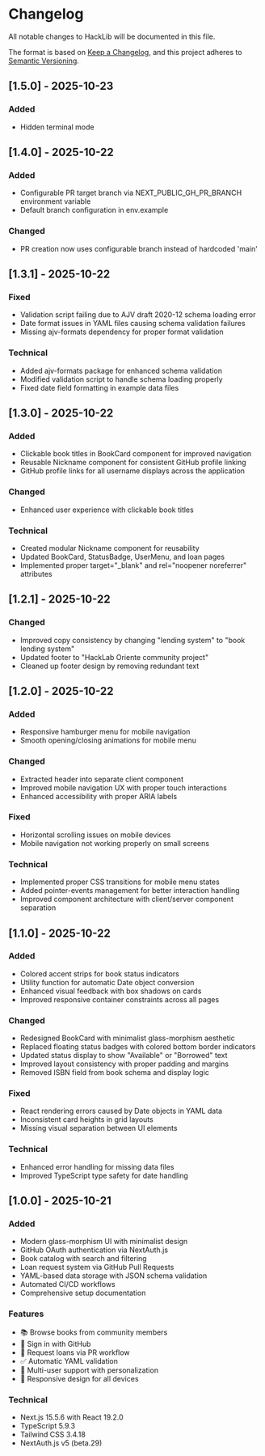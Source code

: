 # Changelog

All notable changes to HackLib will be documented in this file.

The format is based on [Keep a Changelog](https://keepachangelog.com/en/1.0.0/),
and this project adheres to [Semantic Versioning](https://semver.org/spec/v2.0.0.html).

## [1.5.0] - 2025-10-23

### Added
- Hidden terminal mode

## [1.4.0] - 2025-10-22

### Added
- Configurable PR target branch via NEXT_PUBLIC_GH_PR_BRANCH environment variable
- Default branch configuration in env.example

### Changed
- PR creation now uses configurable branch instead of hardcoded 'main'

## [1.3.1] - 2025-10-22

### Fixed
- Validation script failing due to AJV draft 2020-12 schema loading error
- Date format issues in YAML files causing schema validation failures
- Missing ajv-formats dependency for proper format validation

### Technical
- Added ajv-formats package for enhanced schema validation
- Modified validation script to handle schema loading properly
- Fixed date field formatting in example data files

## [1.3.0] - 2025-10-22

### Added
- Clickable book titles in BookCard component for improved navigation
- Reusable Nickname component for consistent GitHub profile linking
- GitHub profile links for all username displays across the application

### Changed
- Enhanced user experience with clickable book titles

### Technical
- Created modular Nickname component for reusability
- Updated BookCard, StatusBadge, UserMenu, and loan pages
- Implemented proper target="_blank" and rel="noopener noreferrer" attributes

## [1.2.1] - 2025-10-22

### Changed
- Improved copy consistency by changing "lending system" to "book lending system"
- Updated footer to "HackLab Oriente community project"
- Cleaned up footer design by removing redundant text

## [1.2.0] - 2025-10-22

### Added
- Responsive hamburger menu for mobile navigation
- Smooth opening/closing animations for mobile menu

### Changed
- Extracted header into separate client component
- Improved mobile navigation UX with proper touch interactions
- Enhanced accessibility with proper ARIA labels

### Fixed
- Horizontal scrolling issues on mobile devices
- Mobile navigation not working properly on small screens

### Technical
- Implemented proper CSS transitions for mobile menu states
- Added pointer-events management for better interaction handling
- Improved component architecture with client/server component separation

## [1.1.0] - 2025-10-22

### Added
- Colored accent strips for book status indicators
- Utility function for automatic Date object conversion
- Enhanced visual feedback with box shadows on cards
- Improved responsive container constraints across all pages

### Changed
- Redesigned BookCard with minimalist glass-morphism aesthetic
- Replaced floating status badges with colored bottom border indicators
- Updated status display to show "Available" or "Borrowed" text
- Improved layout consistency with proper padding and margins
- Removed ISBN field from book schema and display logic

### Fixed
- React rendering errors caused by Date objects in YAML data
- Inconsistent card heights in grid layouts
- Missing visual separation between UI elements

### Technical
- Enhanced error handling for missing data files
- Improved TypeScript type safety for date handling

## [1.0.0] - 2025-10-21

### Added
- Modern glass-morphism UI with minimalist design
- GitHub OAuth authentication via NextAuth.js
- Book catalog with search and filtering
- Loan request system via GitHub Pull Requests
- YAML-based data storage with JSON schema validation
- Automated CI/CD workflows
- Comprehensive setup documentation

### Features
- 📚 Browse books from community members
- 🔐 Sign in with GitHub
- 🔄 Request loans via PR workflow
- ✅ Automatic YAML validation
- 👥 Multi-user support with personalization
- 🎨 Responsive design for all devices

### Technical
- Next.js 15.5.6 with React 19.2.0
- TypeScript 5.9.3
- Tailwind CSS 3.4.18
- NextAuth.js v5 (beta.29)
